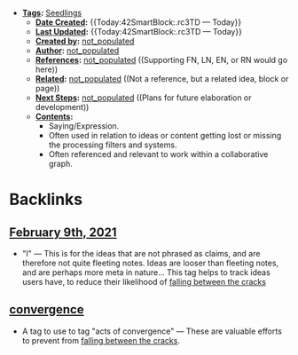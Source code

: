 - **[Tags](<Tags.md>):** [Seedlings](<Seedlings.md>)
    - **[Date Created](<Date Created.md>):** {{Today:42SmartBlock:.rc3TD — Today}}
    - **[Last Updated](<Last Updated.md>):** {{Today:42SmartBlock:.rc3TD — Today}}
    - **[Created by](<Created by.md>):** [not_populated](<not_populated.md>)
    - **[Author](<Author.md>):** [not_populated](<not_populated.md>)
    - **[References](<References.md>):** [not_populated](<not_populated.md>) ((Supporting FN, LN, EN, or RN would go here))
    - **[Related](<Related.md>):** [not_populated](<not_populated.md>) ((Not a reference, but a related idea, block or page))
    - **[Next Steps](<Next Steps.md>):** [not_populated](<not_populated.md>) ((Plans for future elaboration or development))
    - **[Contents](<Contents.md>):** 
        - Saying/Expression.
        - Often used in relation to ideas or content getting lost or missing the processing filters and systems.
        - Often referenced and relevant to work within a collaborative graph.

# Backlinks
## [February 9th, 2021](<February 9th, 2021.md>)
- "I" — This is for the ideas that are not phrased as claims, and are therefore not quite fleeting notes. Ideas are looser than fleeting notes, and are perhaps more meta in nature... This tag helps to track ideas users have, to reduce their likelihood of [falling between the cracks](<falling between the cracks.md>)

## [convergence](<convergence.md>)
- A tag to use to tag "acts of convergence" — These are valuable efforts to prevent from [falling between the cracks](<falling between the cracks.md>).

